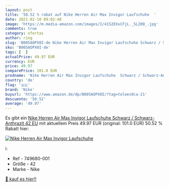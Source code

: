 ```yaml
---
layout: post
title: '50.52 % rabat auf Nike Herren Air Max Invigor Laufschuhe  '
date: 2021-02-10 09:02:48
image: 'https://m.media-amazon.com/images/I/41S2EXxCFjL._SL200_.jpg'
comments: true
category: ofertas
author: ring
slug: 'B005AOPX0I-de Nike Herren Air Max Invigor Laufschuhe Schwarz / Schwarz-...'
sku: 'B005AOPX0I-de'
tags: [  ]
actualPrice: 49.97 EUR
currency: EUR
price: 49.97
comparePrice: 101.0 EUR
prodname: 'Nike Herren Air Max Invigor Laufschuhe  Schwarz / Schwarz-Anthrazit  42 EU'
country: 'de'
flag: '🇩🇪'
brand: 'Nike'
buyurl: 'https://www.amazon.de/dp/B005AOPX0I/?tag=tolees0ca-21'
descuento: '50.52'
average: '49.97'
---
```


Es gibt ein [Nike Herren Air Max Invigor Laufschuhe  Schwarz / Schwarz-Anthrazit  42 EU](https://www.amazon.de/dp/B005AOPX0I/?tag=tolees0ca-21) mit aktuellem Preis 49.97 EUR (original: 101.0 EUR) 50.52 % Rabatt hier:

[![Nike Herren Air Max Invigor Laufschuhe  ](https://m.media-amazon.com/images/I/41S2EXxCFjL._SL200_.jpg)](https://www.amazon.de/dp/B005AOPX0I/?tag=tolees0ca-21)

ℹ️:

- Ref - 749680-001
- Größe - 42
- Marke - Nike

[🛒 kauf es hier!!](https://www.amazon.de/dp/B005AOPX0I/?tag=tolees0ca-21)
